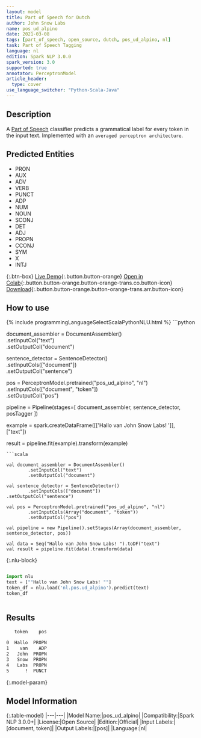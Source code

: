 ```yaml
---
layout: model
title: Part of Speech for Dutch
author: John Snow Labs
name: pos_ud_alpino
date: 2021-03-08
tags: [part_of_speech, open_source, dutch, pos_ud_alpino, nl]
task: Part of Speech Tagging
language: nl
edition: Spark NLP 3.0.0
spark_version: 3.0
supported: true
annotator: PerceptronModel
article_header:
  type: cover
use_language_switcher: "Python-Scala-Java"
---
```


## Description

A [Part of Speech](https://en.wikipedia.org/wiki/Part_of_speech) classifier predicts a grammatical label for every token in the input text. Implemented with an `averaged perceptron architecture`.

## Predicted Entities

- PRON
- AUX
- ADV
- VERB
- PUNCT
- ADP
- NUM
- NOUN
- SCONJ
- DET
- ADJ
- PROPN
- CCONJ
- SYM
- X
- INTJ

{:.btn-box}
[Live Demo](https://demo.johnsnowlabs.com/public/GRAMMAR_EN/){:.button.button-orange}
[Open in Colab](https://colab.research.google.com/github/JohnSnowLabs/spark-nlp-workshop/blob/master/tutorials/Certification_Trainings/Healthcare/4.Clinical_DeIdentification.ipynb){:.button.button-orange.button-orange-trans.co.button-icon}
[Download](https://s3.amazonaws.com/auxdata.johnsnowlabs.com/public/models/pos_ud_alpino_nl_3.0.0_3.0_1615230249057.zip){:.button.button-orange.button-orange-trans.arr.button-icon}

## How to use



<div class="tabs-box" markdown="1">
{% include programmingLanguageSelectScalaPythonNLU.html %}
```python

document_assembler = DocumentAssembler() \
  .setInputCol("text") \
  .setOutputCol("document")

sentence_detector = SentenceDetector() \
  .setInputCols(["document"]) \
  .setOutputCol("sentence")

pos = PerceptronModel.pretrained("pos_ud_alpino", "nl") \
  .setInputCols(["document", "token"]) \
  .setOutputCol("pos")

pipeline = Pipeline(stages=[
  document_assembler,
  sentence_detector,
  posTagger
])

example = spark.createDataFrame([['Hallo van John Snow Labs! ']], ["text"])

result = pipeline.fit(example).transform(example)


```
```scala

val document_assembler = DocumentAssembler()
        .setInputCol("text")
        .setOutputCol("document")

val sentence_detector = SentenceDetector()
        .setInputCols(["document"])
.setOutputCol("sentence")

val pos = PerceptronModel.pretrained("pos_ud_alpino", "nl")
        .setInputCols(Array("document", "token"))
        .setOutputCol("pos")

val pipeline = new Pipeline().setStages(Array(document_assembler, sentence_detector, pos))

val data = Seq("Hallo van John Snow Labs! ").toDF("text")
val result = pipeline.fit(data).transform(data)

```

{:.nlu-block}
```python

import nlu
text = [""Hallo van John Snow Labs! ""]
token_df = nlu.load('nl.pos.ud_alpino').predict(text)
token_df
    
```
</div>

## Results

```bash
   token    pos
               
0  Hallo  PROPN
1    van    ADP
2   John  PROPN
3   Snow  PROPN
4   Labs  PROPN
5      !  PUNCT
```

{:.model-param}
## Model Information

{:.table-model}
|---|---|
|Model Name:|pos_ud_alpino|
|Compatibility:|Spark NLP 3.0.0+|
|License:|Open Source|
|Edition:|Official|
|Input Labels:|[document, token]|
|Output Labels:|[pos]|
|Language:|nl|